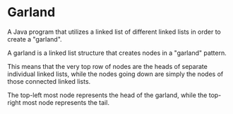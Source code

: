 # Garland
A Java program that utilizes a linked list of different linked lists in order to create a "garland".

A garland is a linked list structure that creates nodes in a "garland" pattern. 

This means that the very top row of nodes are the heads of separate individual linked lists, while the nodes going down are simply the nodes of those connected linked lists.

The top-left most node represents the head of the garland, while the top-right most node represents the tail.
